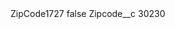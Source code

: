 <?xml version="1.0" encoding="UTF-8"?>
<CustomMetadata xmlns="http://soap.sforce.com/2006/04/metadata" xmlns:xsi="http://www.w3.org/2001/XMLSchema-instance" xmlns:xsd="http://www.w3.org/2001/XMLSchema">
    <label>ZipCode1727</label>
    <protected>false</protected>
    <values>
        <field>Zipcode__c</field>
        <value xsi:type="xsd:string">30230</value>
    </values>
</CustomMetadata>
